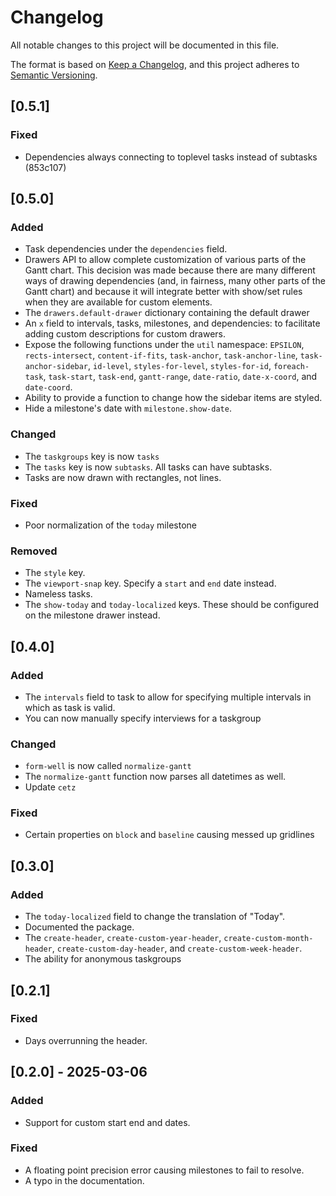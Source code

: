 # Changelog

All notable changes to this project will be documented in this file.

The format is based on [Keep a Changelog](https://keepachangelog.com/en/1.1.0/),
and this project adheres to [Semantic Versioning](https://semver.org/spec/v2.0.0.html).

## [0.5.1]

### Fixed

- Dependencies always connecting to toplevel tasks instead of subtasks (853c107)

## [0.5.0]

### Added

- Task dependencies under the `dependencies` field.
- Drawers API to allow complete customization of various parts of the Gantt
  chart. This decision was made because there are many different ways of drawing
  dependencies (and, in fairness, many other parts of the Gantt chart) and
  because it will integrate better with show/set rules when they are available
  for custom elements.
- The `drawers.default-drawer` dictionary containing the default drawer
- An `x` field to intervals, tasks, milestones, and dependencies: to facilitate
  adding custom descriptions for custom drawers.
- Expose the following functions under the `util` namespace: `EPSILON`, `rects-intersect`,
  `content-if-fits`, `task-anchor`, `task-anchor-line`, `task-anchor-sidebar`,
  `id-level`, `styles-for-level`, `styles-for-id`, `foreach-task`, `task-start`,
  `task-end`, `gantt-range`, `date-ratio`, `date-x-coord`, and `date-coord`.
- Ability to provide a function to change how the sidebar items are styled.
- Hide a milestone's date with `milestone.show-date`.

### Changed

- The `taskgroups` key is now `tasks`
- The `tasks` key is now `subtasks`. All tasks can have subtasks.
- Tasks are now drawn with rectangles, not lines.

### Fixed

- Poor normalization of the `today` milestone

### Removed

- The `style` key.
- The `viewport-snap` key. Specify a `start` and `end` date instead.
- Nameless tasks.
- The `show-today` and `today-localized` keys. These should be configured on the
  milestone drawer instead.

## [0.4.0]

### Added

- The `intervals` field to task to allow for specifying multiple intervals in
  which as task is valid.
- You can now manually specify interviews for a taskgroup

### Changed

- `form-well` is now called `normalize-gantt`
- The `normalize-gantt` function now parses all datetimes as well.
- Update `cetz`

### Fixed

- Certain properties on `block` and `baseline` causing messed up gridlines

## [0.3.0]

### Added

- The `today-localized` field to change the translation of "Today".
- Documented the package.
- The `create-header`, `create-custom-year-header`, `create-custom-month-header`,
  `create-custom-day-header`, and `create-custom-week-header`.
- The ability for anonymous taskgroups

## [0.2.1]

### Fixed

- Days overrunning the header.

## [0.2.0] - 2025-03-06

### Added

- Support for custom start end and dates.

### Fixed

- A floating point precision error causing milestones to fail to resolve.
- A typo in the documentation.
